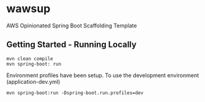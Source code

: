 # wawsup
AWS Opinionated Spring Boot Scaffolding Template

## Getting Started - Running Locally
```
mvn clean compile
mvn spring-boot: run
```
Environment profiles have been setup. To use the development environment (application-dev.yml)
```
mvn spring-boot:run -Dspring-boot.run.profiles=dev
```